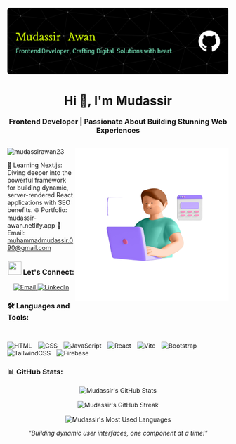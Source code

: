 ![logo](https://github.com/Mudasssirr/Mudasssirr/blob/main/github-header-image.png)
<h1 align="center">Hi 👋, I'm Mudassir</h1> <h3 align="center" style="margin: 20px 0px 30px 0px;">Frontend Developer | Passionate About Building Stunning Web Experiences</h3> <img align="right" alt="Mudassir's Avatar" width="350" src="./3d-Avatar.png" /> <p align="left"> <img src="https://komarev.com/ghpvc/?username=mudassirawan23&label=Profile%20views&color=0e75b6&style=flat" alt="mudassirawan23" /> </p>

🚀 Learning Next.js: Diving deeper into the powerful framework for building dynamic, server-rendered React applications with SEO benefits.
🌐 Portfolio: mudassir-awan.netlify.app
📧 Email: muhammadmudassir.090@gmail.com

<h3 align="center"> <img src="https://media.giphy.com/media/iY8CRBdQXODJSCERIr/giphy.gif" width="30" height="30" style="margin-center: 10px;"> Let's Connect: </h3> <p align="center"> <a href="mailto:muhammadmudassir.090@gmail.com" target="_blank"> <img src="https://img.shields.io/badge/-Email-0D1117?style=for-the-badge&logo=protonmail&logoColor=c9c7ad" alt="Email"> </a> <a href="https://www.linkedin.com/in/muhammad-mudassir-awan-b98147284/" target="_blank"> <img src="https://img.shields.io/badge/Linkedin-0D1117?style=for-the-badge&logo=linkedin&logoColor=c9c7ad" alt="LinkedIn"> </a> </p>

<h3 align="left" style="padding: 0px 0px 30px 0px;"> 🛠️ Languages and Tools: </h3> <div align="left"> <img alt="HTML" width="30px" style="margin-right:10px;" src="https://cdn.jsdelivr.net/gh/devicons/devicon/icons/html5/html5-plain.svg" /> <img alt="CSS" width="30px" style="margin-right:10px;" src="https://cdn.jsdelivr.net/gh/devicons/devicon/icons/css3/css3-plain.svg" /> <img alt="JavaScript" width="30px" style="margin-right:10px;" src="https://cdn.jsdelivr.net/gh/devicons/devicon/icons/javascript/javascript-plain.svg" /> <img alt="React" width="30px" style="margin-right:10px;" src="https://cdn.jsdelivr.net/gh/devicons/devicon/icons/react/react-original.svg" /> <img alt="Vite" width="30px" style="margin-right:10px;" src="https://vitejs.dev/logo.svg" /> <img alt="Bootstrap" width="30px" style="margin-right:10px;" src="https://cdn.jsdelivr.net/gh/devicons/devicon/icons/bootstrap/bootstrap-plain.svg" /> <img alt="TailwindCSS" width="30px" style="margin-right:10px;" src="https://cdn.jsdelivr.net/gh/devicons/devicon/icons/tailwindcss/tailwindcss-plain.svg" /> <img alt="Firebase" width="30px" style="margin-right:10px;" src="https://cdn.jsdelivr.net/gh/devicons/devicon/icons/firebase/firebase-plain.svg" /> </div>
<h3 align="left">📊 GitHub Stats:</h3> <p align="center"> <img align="center" src="https://github-readme-stats.vercel.app/api?username=mudassirawan23&show_icons=true&locale=en&theme=radical" alt="Mudassir's GitHub Stats" /> </p> <p align="center"> <img align="center" src="https://github-readme-streak-stats.herokuapp.com/?user=mudassirawan23&theme=radical" alt="Mudassir's GitHub Streak" /> </p> <p align="center"> <img align="center" src="https://github-readme-stats.vercel.app/api/top-langs?username=mudassirawan23&show_icons=true&locale=en&layout=compact&theme=radical" alt="Mudassir's Most Used Languages" /> </p>
<p align="center"> <i>"Building dynamic user interfaces, one component at a time!"</i> </p>
